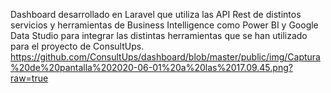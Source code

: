 Dashboard desarrollado en Laravel que utiliza las API Rest de distintos servicios y herramientas de Business Intelligence como Power BI y Google Data Studio para integrar las distintas herramientas que se han utilizado para el proyecto de ConsultUps.
https://github.com/ConsultUps/dashboard/blob/master/public/img/Captura%20de%20pantalla%202020-06-01%20a%20las%2017.09.45.png?raw=true
